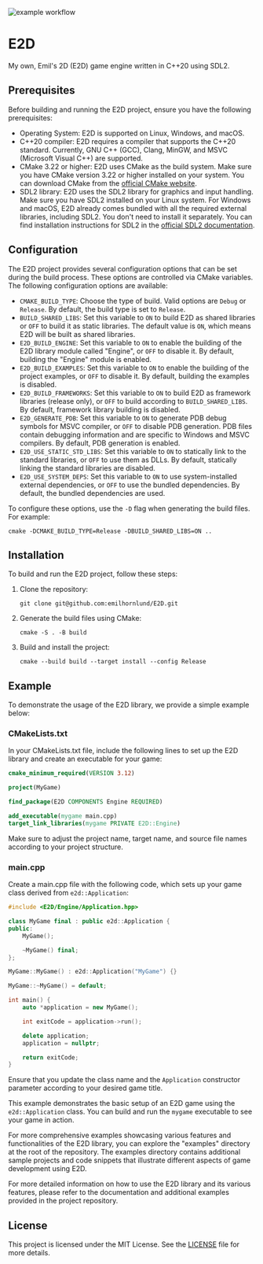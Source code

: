 ![example workflow](https://github.com/emilhornlund/E2D/actions/workflows/main.yml/badge.svg)

# E2D

My own, Emil's 2D (E2D) game engine written in C++20 using SDL2.

## Prerequisites

Before building and running the E2D project, ensure you have the following prerequisites:

- Operating System: E2D is supported on Linux, Windows, and macOS.
- C++20 compiler: E2D requires a compiler that supports the C++20 standard. Currently, GNU C++ (GCC), Clang, MinGW, and MSVC (Microsoft Visual C++) are supported.
- CMake 3.22 or higher: E2D uses CMake as the build system. Make sure you have CMake version 3.22 or higher installed on your system. You can download CMake from the [official CMake website](https://cmake.org/download/).
- SDL2 library: E2D uses the SDL2 library for graphics and input handling. Make sure you have SDL2 installed on your Linux system. For Windows and macOS, E2D already comes bundled with all the required external libraries, including SDL2. You don't need to install it separately. You can find installation instructions for SDL2 in the [official SDL2 documentation](https://www.libsdl.org/download-2.0.php).

## Configuration

The E2D project provides several configuration options that can be set during the build process. These options are controlled via CMake variables. The following configuration options are available:

- `CMAKE_BUILD_TYPE`: Choose the type of build. Valid options are `Debug` or `Release`. By default, the build type is set to `Release`.
- `BUILD_SHARED_LIBS`: Set this variable to `ON` to build E2D as shared libraries or `OFF` to build it as static libraries. The default value is `ON`, which means E2D will be built as shared libraries.
- `E2D_BUILD_ENGINE`: Set this variable to `ON` to enable the building of the E2D library module called "Engine", or `OFF` to disable it. By default, building the "Engine" module is enabled.
- `E2D_BUILD_EXAMPLES`: Set this variable to `ON` to enable the building of the project examples, or `OFF` to disable it. By default, building the examples is disabled.
- `E2D_BUILD_FRAMEWORKS`: Set this variable to `ON` to build E2D as framework libraries (release only), or `OFF` to build according to `BUILD_SHARED_LIBS`. By default, framework library building is disabled.
- `E2D_GENERATE_PDB`: Set this variable to `ON` to generate PDB debug symbols for MSVC compiler, or `OFF` to disable PDB generation. PDB files contain debugging information and are specific to Windows and MSVC compilers. By default, PDB generation is enabled.
- `E2D_USE_STATIC_STD_LIBS`:  Set this variable to  `ON` to statically link to the standard libraries, or `OFF` to use them as DLLs. By default, statically linking the standard libraries are disabled.
- `E2D_USE_SYSTEM_DEPS`: Set this variable to `ON` to use system-installed external dependencies, or `OFF` to use the bundled dependencies. By default, the bundled dependencies are used. 

To configure these options, use the `-D` flag when generating the build files. For example:

```shell
cmake -DCMAKE_BUILD_TYPE=Release -DBUILD_SHARED_LIBS=ON ..
```

## Installation

To build and run the E2D project, follow these steps:

1. Clone the repository:
    ```shell
    git clone git@github.com:emilhornlund/E2D.git
    ```

2. Generate the build files using CMake:
    ```shell
    cmake -S . -B build
    ```

3. Build and install the project:
    ```shell
    cmake --build build --target install --config Release
    ```

## Example

To demonstrate the usage of the E2D library, we provide a simple example below:

### CMakeLists.txt

In your CMakeLists.txt file, include the following lines to set up the E2D library and create an executable for your game:

```cmake
cmake_minimum_required(VERSION 3.12)

project(MyGame)

find_package(E2D COMPONENTS Engine REQUIRED)

add_executable(mygame main.cpp)
target_link_libraries(mygame PRIVATE E2D::Engine)
```

Make sure to adjust the project name, target name, and source file names according to your project structure.

### main.cpp

Create a main.cpp file with the following code, which sets up your game class derived from `e2d::Application`:

```cpp
#include <E2D/Engine/Application.hpp>

class MyGame final : public e2d::Application {
public:
    MyGame();

    ~MyGame() final;
};

MyGame::MyGame() : e2d::Application("MyGame") {}

MyGame::~MyGame() = default;

int main() {
    auto *application = new MyGame();

    int exitCode = application->run();

    delete application;
    application = nullptr;

    return exitCode;
}
```

Ensure that you update the class name and the `Application` constructor parameter according to your desired game title.

This example demonstrates the basic setup of an E2D game using the `e2d::Application` class. You can build and run the `mygame` executable to see your game in action.

For more comprehensive examples showcasing various features and functionalities of the E2D library, you can explore the "examples" directory at the root of the repository. The examples directory contains additional sample projects and code snippets that illustrate different aspects of game development using E2D.

For more detailed information on how to use the E2D library and its various features, please refer to the documentation and additional examples provided in the project repository.

## License

This project is licensed under the MIT License. See the [LICENSE](https://raw.githubusercontent.com/emilhornlund/E2D/main/LICENSE) file for more details.
